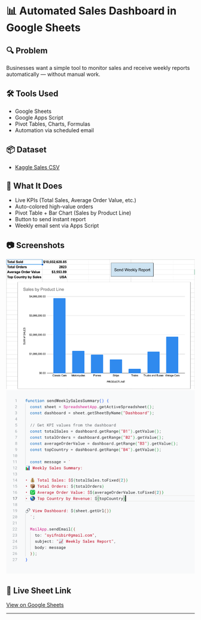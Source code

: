 # 📊 Automated Sales Dashboard in Google Sheets

## 🔍 Problem
Businesses want a simple tool to monitor sales and receive weekly reports automatically — without manual work.

## 🛠️ Tools Used
- Google Sheets
- Google Apps Script
- Pivot Tables, Charts, Formulas
- Automation via scheduled email

## 📦 Dataset
- [Kaggle Sales CSV](https://www.kaggle.com/datasets/kyanyoga/sample-sales-data)

## 🚀 What It Does
- Live KPIs (Total Sales, Average Order Value, etc.)
- Auto-colored high-value orders
- Pivot Table + Bar Chart (Sales by Product Line)
- Button to send instant report
- Weekly email sent via Apps Script

## 📷 Screenshots
![Google Sheet Dashboard](../assets/dashboards/sheet_dashboard.png)
![Google SHeet Apps Script](../assets/dashboards/sheet_apps_script.png)

## 📎 Live Sheet Link
[View on Google Sheets](https://docs.google.com/spreadsheets/d/1mTjLvfUeCnPcNXxCxZBNDhZgF5N9Izr-g65kiDpsp1o/edit?usp=sharing)

---
